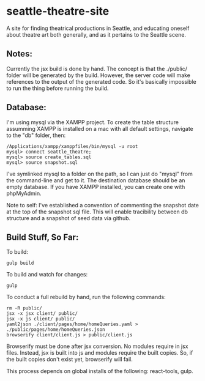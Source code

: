 seattle-theatre-site
====================

A site for finding theatrical productions in Seattle, and educating oneself about theatre art both generally, and as it pertains to the Seattle scene.

## Notes:

Currently the jsx build is done by hand. The concept is that the ./public/ folder will be generated by the build. However, the server code will make references to the output of the generated code. So it's basically impossible to run the thing before running the build. 

## Database:

I'm using mysql via the XAMPP project. To create the table structure assumming XAMPP is installed on a mac with all default settings, navigate to the "db" folder, then:
```
/Applications/xampp/xamppfiles/bin/mysql -u root
mysql> connect seattle_theatre;
mysql> source create_tables.sql
mysql> source snapshot.sql
```

I've symlinked mysql to a folder on the path, so I can just do "mysql" from the command-line and get to it. The destination database should be an empty database. If you have XAMPP installed, you can create one with phpMyAdmin.

Note to self: I've established a convention of commenting the snapshot date at the top of the snapshot sql file. This will enable tracibility between db structure and a snapshot of seed data via github.

## Build Stuff, So Far:

To build:

```
gulp build
```

To build and watch for changes:

```
gulp
```

To conduct a full rebuild by hand, run the following commands:

```
rm -R public/
jsx -x jsx client/ public/
jsx -x js client/ public/
yaml2json ./client/pages/home/homeQueries.yaml > ./public/pages/home/homeQueries.json
browserify client/client.js > public/client.js
```

Browserify must be done after jsx conversion. No modules require in jsx files. Instead, jsx is built into js and modules require the built copies. So, if the built copies don't exist yet, browserify will fail.

This process depends on global installs of the following: react-tools, gulp.

